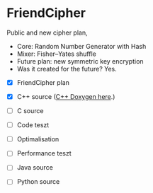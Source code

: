 # FriendCipher
Public and new cipher plan,
 - Core: Random Number Generator with Hash
 - Mixer: Fisher–Yates shuffle
 - Future plan: new symmetric key encryption 
 - Was it created for the future? Yes.
- [x] FriendCipher plan
- [x] C++ source ([C++ Doxygen here](https://onlinewolf.github.io/friendcipher/cpp/doxygen/html/index.html).)
- [ ] C source
- [ ] Code teszt
- [ ] Optimalisation
- [ ] Performance teszt
- [ ] Java source
- [ ] Python source


